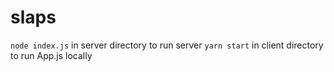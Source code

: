 # slaps
`node index.js` in server directory to run server
`yarn start` in client directory to run App.js locally